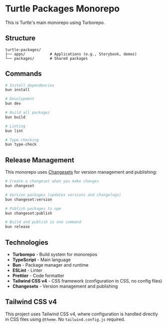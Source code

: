 # Turtle Packages Monorepo

This is Turtle's main monorepo using Turborepo.

## Structure

```
turtle-packages/
├── apps/           # Applications (e.g., Storybook, demos)
└── packages/       # Shared packages
```

## Commands

```bash
# Install dependencies
bun install

# Development
bun dev

# Build all packages
bun build

# Linting
bun lint

# Type checking
bun type-check
```

## Release Management

This monorepo uses [Changesets](https://github.com/changesets/changesets) for version management and publishing:

```bash
# Create a changeset when you make changes
bun changeset

# Version packages (updates versions and changelogs)
bun changeset:version

# Publish packages to npm
bun changeset:publish

# Build and publish in one command
bun release
```

## Technologies

- **Turborepo** - Build system for monorepos
- **TypeScript** - Main language
- **Bun** - Package manager and runtime
- **ESLint** - Linter
- **Prettier** - Code formatter
- **Tailwind CSS v4** - CSS framework (configuration in CSS, no config files)
- **Changesets** - Version management and publishing

## Tailwind CSS v4

This project uses Tailwind CSS v4, where configuration is handled directly in CSS files using `@theme`. No `tailwind.config.js` required. 
